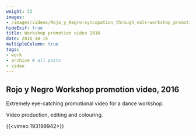 ```yaml
---
weight: 33
images:
- /images/videos/Rojo_y_Negro-syncopation_through_vals-workshop_promotion.jpg
hideExif: true
title: Workshop promotion video 2016
date: 2016-10-15
multipleColumn: true
tags:
- work
- archive # all posts
- video
---
```


## Rojo y Negro Workshop promotion video, 2016

Extremely eye-catching promotional video for a dance workshop.

Video production, editing and colouring.

{{<vimeo 193199942>}}
